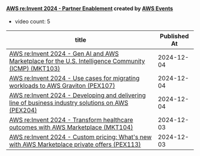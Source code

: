

#### [AWS re:Invent 2024 - Partner Enablement](https://www.youtube.com/playlist?list=PL2yQDdvlhXf_4FI9Vv6iiez3zDQhP6RAJ) created by [AWS Events](https://www.youtube.com/channel/UCdoadna9HFHsxXWhafhNvKw)

* video count: 5 

| title                                                                                                                                              | Published At |
| -------------------------------------------------------------------------------------------------------------------------------------------------- | ------------ |
| [AWS re:Invent 2024 - Gen AI and AWS Marketplace for the U.S. Intelligence Community (ICMP) (MKT103)](https://www.youtube.com/watch?v=Cr2R6Wp_XdM) | 2024-12-04   |
| [AWS re:Invent 2024 - Use cases for migrating workloads to AWS Graviton (PEX107)](https://www.youtube.com/watch?v=Xqcajm_enJA)                     | 2024-12-04   |
| [AWS re:Invent 2024 - Developing and delivering line of business industry solutions on AWS (PEX204)](https://www.youtube.com/watch?v=mVd4arbJXiE)  | 2024-12-04   |
| [AWS re:Invent 2024 - Transform healthcare outcomes with AWS Marketplace (MKT104)](https://www.youtube.com/watch?v=2hDDTQUrNLo)                    | 2024-12-03   |
| [AWS re:Invent 2024 - Custom pricing: What's new with AWS Marketplace private offers (PEX113)](https://www.youtube.com/watch?v=K-GonrtXvKA)        | 2024-12-03   |